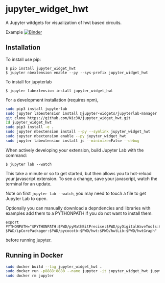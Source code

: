jupyter_widget_hwt
===============================

A Jupyter witdgets for visualization of hwt based circuits.

Example [![Binder](https://mybinder.org/badge_logo.svg)](https://mybinder.org/v2/gh/Nic30/jupyter_widget_hwt.git/master?filepath=examples%2Fexample_simple.ipynb)


Installation
------------

To install use pip:

    $ pip install jupyter_widget_hwt
    $ jupyter nbextension enable --py --sys-prefix jupyter_widget_hwt

To install for jupyterlab

    $ jupyter labextension install jupyter_widget_hwt

For a development installation (requires npm),
```bash
sudo pip3 install jupyterlab
sudo jupyter labextension install @jupyter-widgets/jupyterlab-manager
git clone https://github.com/Nic30/jupyter_widget_hwt.git
cd jupyter_widget_hwt
sudo pip3 install -e .
sudo jupyter nbextension install --py --symlink jupyter_widget_hwt
sudo jupyter nbextension enable --py jupyter_widget_hwt
sudo jupyter labextension install js --minimize=False --debug
```


When actively developing your extension, build Jupyter Lab with the command:

    $ jupyter lab --watch

This take a minute or so to get started, but then allows you to hot-reload your javascript extension.
To see a change, save your javascript, watch the terminal for an update.

Note on first `jupyter lab --watch`, you may need to touch a file to get Jupyter Lab to open.

Optionally you can manually download a depndencies and libraries with examples add them to a PYTHONPATH
if you do not want to install them.
```
export PYTHONPATH="$PYTHONPATH:$PWD/pyMathBitPrecise:$PWD/pyDigitalWaveTools:$PWD/hdlConvertorAst:\
$PWD/ipCorePackager:$PWD/pycocotb:$PWD/hwt:$PWD/hwtLib:$PWD/hwtGraph"
```
before running jupyter.


Running in Docker
-----------------

```bash
sudo docker build --tag jupyter_widget_hwt .
sudo docker run -p8888:8888 --name jupyter -it jupyter_widget_hwt jupyter notebook --ip 0.0.0.0 --port 8888
sudo docker rm jupyter
```
